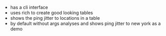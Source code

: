 - has a cli interface
- uses rich to create good looking tables
- shows the ping jitter to locations in a table
- by default without args analyses and shows ping jitter to new york as a demo


